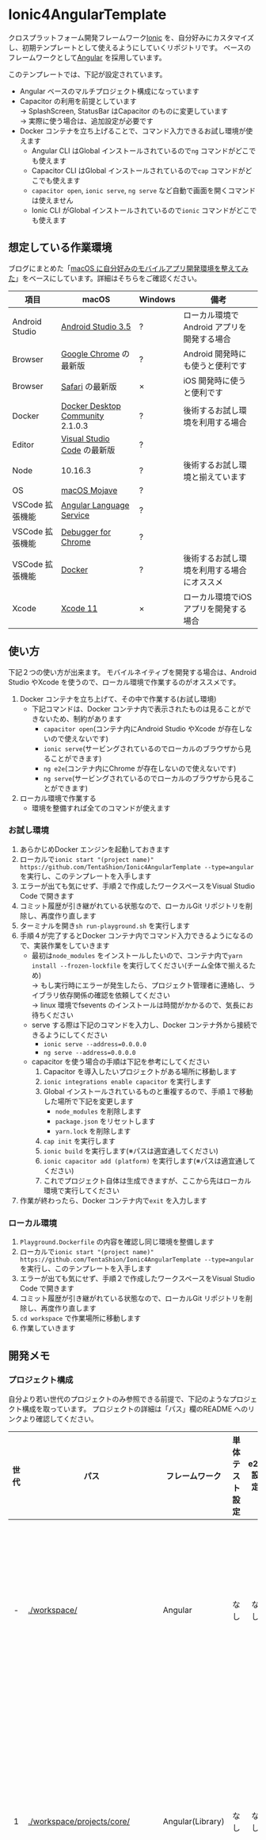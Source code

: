 # Ionic4AngularTemplate
クロスプラットフォーム開発フレームワーク[Ionic][ionic] を、自分好みにカスタマイズし、初期テンプレートとして使えるようにしていくリポジトリです。
ベースのフレームワークとして[Angular][angular] を採用しています。

このテンプレートでは、下記が設定されています。

* Angular ベースのマルチプロジェクト構成になっています
* Capacitor の利用を前提としています<br />
→ SplashScreen, StatusBar はCapacitor のものに変更しています<br />
→ 実際に使う場合は、追加設定が必要です
* Docker コンテナを立ち上げることで、コマンド入力できるお試し環境が使えます
    * Angular CLI はGlobal インストールされているので```ng``` コマンドがどこでも使えます
    * Capacitor CLI はGlobal インストールされているので```cap``` コマンドがどこでも使えます
    * ```capacitor open```, ```ionic serve```, ```ng serve``` など自動で画面を開くコマンドは使えません
    * Ionic CLI がGlobal インストールされているので```ionic``` コマンドがどこでも使えます





## 想定している作業環境
ブログにまとめた「[macOS に自分好みのモバイルアプリ開発環境を整えてみた][moku_tech20190708095349]」をベースにしています。詳細はそちらをご確認ください。

項目 | macOS | Windows | 備考
--- | --- | --- | ---
Android Studio | [Android Studio 3.5][androidstudio] | ? | ローカル環境でAndroid アプリを開発する場合
Browser | [Google Chrome][chrome] の最新版 | ? | Android 開発時にも使うと便利です
Browser | [Safari][safari] の最新版 | × | iOS 開発時に使うと便利です
Docker | [Docker Desktop Community][docker] 2.1.0.3 | ? | 後術するお試し環境を利用する場合
Editor | [Visual Studio Code][vscode] の最新版 | ? |  |
Node | 10.16.3 | ? | 後術するお試し環境と揃えています
OS | [macOS Mojave][macos] | ? |  |
VSCode 拡張機能 | [Angular Language Service][vscode_angular] | ? |  |
VSCode 拡張機能 | [Debugger for Chrome][vscode_chrome] | ? |  |
VSCode 拡張機能 | [Docker][vscode_docker] | ? | 後術するお試し環境を利用する場合にオススメ
Xcode | [Xcode 11][xcode] | × | ローカル環境でiOS アプリを開発する場合





## 使い方
下記２つの使い方が出来ます。
モバイルネイティブを開発する場合は、Android Studio やXcode を使うので、ローカル環境で作業するのがオススメです。

1. Docker コンテナを立ち上げて、その中で作業する(お試し環境)
    * 下記コマンドは、Docker コンテナ内で表示されたものは見ることができないため、制約があります
        * ```capacitor open```(コンテナ内にAndroid Studio やXcode が存在しないので使えないです)
        * ```ionic serve```(サービングされているのでローカルのブラウザから見ることができます)
        * ```ng e2e```(コンテナ内にChrome が存在しないので使えないです)
        * ```ng serve```(サービングされているのでローカルのブラウザから見ることができます)
2. ローカル環境で作業する
    * 環境を整備すれば全てのコマンドが使えます


### お試し環境
1. あらかじめDocker エンジンを起動しておきます
2. ローカルで```ionic start "(project name)" https://github.com/TentaShion/Ionic4AngularTemplate --type=angular``` を実行し、このテンプレートを入手します
3. エラーが出ても気にせず、手順２で作成したワークスペースをVisual Studio Code で開きます
4. コミット履歴が引き継がれている状態なので、ローカルGit リポジトリを削除し、再度作り直します
5. ターミナルを開き```sh run-playground.sh``` を実行します
6. 手順４が完了するとDocker コンテナ内でコマンド入力できるようになるので、実装作業をしていきます
    * 最初は```node_modules``` をインストールしたいので、コンテナ内で```yarn install --frozen-lockfile``` を実行してください(チーム全体で揃えるため)<br />
        → もし実行時にエラーが発生したら、プロジェクト管理者に連絡し、ライブラリ依存関係の確認を依頼してください<br />
        → linux 環境でfsevents のインストールは時間がかかるので、気長にお待ちください
    * serve する際は下記のコマンドを入力し、Docker コンテナ外から接続できるようにしてください
        * ```ionic serve --address=0.0.0.0```
        * ```ng serve --address=0.0.0.0```
    * capacitor を使う場合の手順は下記を参考にしてください
        1. Capacitor を導入したいプロジェクトがある場所に移動します
        2. ```ionic integrations enable capacitor``` を実行します
        3. Global インストールされているものと重複するので、手順１で移動した場所で下記を変更します
            * ```node_modules``` を削除します
            * ```package.json``` をリセットします
            * ```yarn.lock``` を削除します
        4. ```cap init``` を実行します
        5. ```ionic build``` を実行します(※パスは適宜通してください)
        6. ```ionic capacitor add (platform)``` を実行します(※パスは適宜通してください)
        7. これでプロジェクト自体は生成できますが、ここから先はローカル環境で実行してください
7. 作業が終わったら、Docker コンテナ内で```exit``` を入力します


### ローカル環境
1. ```Playground.Dockerfile``` の内容を確認し同じ環境を整備します
2. ローカルで```ionic start "(project name)" https://github.com/TentaShion/Ionic4AngularTemplate --type=angular``` を実行し、このテンプレートを入手します
3. エラーが出ても気にせず、手順２で作成したワークスペースをVisual Studio Code で開きます
4. コミット履歴が引き継がれている状態なので、ローカルGit リポジトリを削除し、再度作り直します
5. ```cd workspace``` で作業場所に移動します
6. 作業していきます





## 開発メモ
### プロジェクト構成
自分より若い世代のプロジェクトのみ参照できる前提で、下記のようなプロジェクト構成を取っています。
プロジェクトの詳細は「パス」欄のREADME へのリンクより確認してください。

世代 | パス | フレームワーク | 単体テスト設定 | e2e 設定 | 用途
:---: | --- | --- | :---: | :---: | ---
\- | [./workspace/](./workspace/README.md) | Angular | なし | なし | マルチプロジェクト構成のルート
1 | [./workspace/projects/core/](./workspace/projects/core/README.md) | Angular(Library) | なし | なし | アプリで使うデータと、アプリの使い方の定義
2 | [./workspace/projects/datasource/](./workspace/projects/datasource/README.md) | Angular(Library) | あり | なし | アプリのビジネスロジックの実装
3 | [./workspace/projects/main/](./workspace/projects/main/README.md) | Ionic | あり | あり | アプリ本体の実装


### Visual Studio Code
* 必要な拡張機能は```.vscode/extensions.json``` に記載したので、必要に応じて編集してください
* ワークスペースを識別しやすくするためにカラーテーマを変更しています。必要に応じて```.vscode/setting.json``` を編集してください





[androidstudio]: https://developer.android.com/studio?hl=ja
[angular]: https://angular.jp/
[chrome]: https://www.google.com/intl/ja_jp/chrome/
[docker]: https://www.docker.com/products/docker-desktop
[ionic]: https://ionicframework.com/
[macos]: https://www.apple.com/jp/macos/mojave/
[moku_tech20190708095349]: https://mokumokulog.netlify.com/tech/20190708095349
[safari]: https://www.apple.com/jp/safari/
[vscode]: https://code.visualstudio.com/
[vscode_angular]: https://marketplace.visualstudio.com/items?itemName=Angular.ng-template
[vscode_chrome]: https://marketplace.visualstudio.com/items?itemName=msjsdiag.debugger-for-chrome
[vscode_docker]: https://marketplace.visualstudio.com/items?itemName=ms-azuretools.vscode-docker
[xcode]: https://developer.apple.com/jp/xcode/
